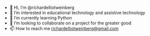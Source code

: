 - 👋 Hi, I’m @richardelliotweinberg
- 👀 I’m interested in educational technology and assistive technology
- 🌱 I’m currently learning Python
- 💞️ I’m looking to collaborate on a project for the greater good
- 📫 How to reach me richardelliotweinberg@gmail.com

<!---
richardelliotweinberg/richardelliotweinberg is a ✨ special ✨ repository because its `README.md` (this file) appears on your GitHub profile.
You can click the Preview link to take a look at your changes.
--->
